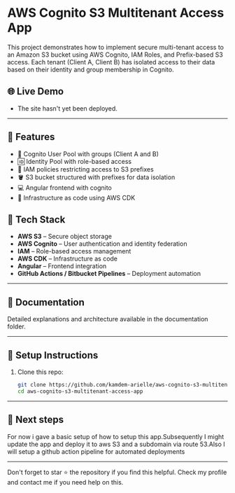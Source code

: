  # AWS Cognito S3 Multitenant Access App

This project demonstrates how to implement secure multi-tenant access to an Amazon S3 bucket using AWS Cognito, IAM Roles, and Prefix-based S3 access. Each tenant (Client A, Client B) has isolated access to their data based on their identity and group membership in Cognito.

## 🌐 Live Demo
- The site hasn't yet been deployed.

---

## 🚀 Features
- 🔐 Cognito User Pool with groups (Client A and B)
- 🆔 Identity Pool with role-based access
- 🎯 IAM policies restricting access to S3 prefixes
- 🪣 S3 bucket structured with prefixes for data isolation
- 💻 Angular frontend with cognito
- 🧱 Infrastructure as code using AWS CDK

## 🔧 Tech Stack
- **AWS S3** – Secure object storage
- **AWS Cognito** – User authentication and identity federation
- **IAM** – Role-based access management
- **AWS CDK** – Infrastructure as code
- **Angular** – Frontend integration
- **GitHub Actions / Bitbucket Pipelines** – Deployment automation

---

## 📖 Documentation
Detailed explanations and architecture available in the documentation folder.

---

## 📌 Setup Instructions

1. Clone this repo:

    ```bash
   git clone https://github.com/kamdem-arielle/aws-cognito-s3-multitenant-access-app.git
   cd aws-cognito-s3-multitenant-access-app
   
   ```

---
## 📌 Next steps

For now i gave a basic setup of how to setup this app.Subsequently I might update the app and deploy it to aws S3 and a subdomain via route 53.Also I will setup a github action pipeline for automated deployments 

---

Don't forget to star ⭐️ the repository if you find this helpful.
Check my profile and contact me if you need help on this.
